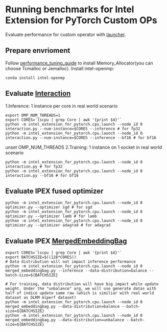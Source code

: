 # Running benchmarks for Intel Extension for PyTorch Custom OPs
Evaluate performance for custom operator with [launcher](../../../../tutorials/intro_launch.md).
## Prepare envrioment
Follow [performance_tuning_guide](../../../../tutorials/Performance_Tuning.md) to install Memory_Allocator(you can choose Tcmalloc or Jemalloc).
Install intel-openmp:

```
conda install intel-openmp
```

## Evaluate [Interaction](../../../../intel_extension_for_pytorch/nn/functional/interaction.py)

1.Inference: 1 instance per core in real world scenario

```
export OMP_NUM_THREADS=1
export CORES=`lscpu | grep Core | awk '{print $4}'`
python -m intel_extension_for_pytorch.cpu.launch --node_id 0 interaction.py --num-instance=$CORES --inference # for fp32
python -m intel_extension_for_pytorch.cpu.launch --node_id 0 interaction.py --num-instance=$CORES --inference --bf16 # for bf16
```
unset OMP_NUM_THREADS
2.Training: 1 instance on 1 socket in real world scenario

```
python -m intel_extension_for_pytorch.cpu.launch --node_id 0 interaction.py # for fp32
python -m intel_extension_for_pytorch.cpu.launch --node_id 0 interaction.py --bf16 # for bf16
```

## Evaluate IPEX fused optimizer
```
python -m intel_extension_for_pytorch.cpu.launch --node_id 0 optimizer.py --optimizer sgd # for sgd
python -m intel_extension_for_pytorch.cpu.launch --node_id 0 optimizer.py --optimizer lamb # for lamb
python -m intel_extension_for_pytorch.cpu.launch --node_id 0 optimizer.py --optimizer adagrad # for adagrad
```

## Evaluate IPEX [MergedEmbeddingBag](../../../../intel_extension_for_pytorch/nn/module/merged_embeddingbag.py)
```
export CORES=`lscpu | grep Core | awk '{print $4}'`
export BATCHSIZE=$((128*CORES))
# Data distribution will not impact inference performance
python -m intel_extension_for_pytorch.cpu.launch --node_id 0 merged_embeddingbag.py --inference --data-distribution=balance --batch-size=${BATCHSIZE}

# For training, data distribution will have big impact while update weight. Under the "unbalance" arg, we will use generate datas with half of indice update same raw (which is similiar with real world dataset as DLRM mlperf dataset)
python -m intel_extension_for_pytorch.cpu.launch --node_id 0 merged_embeddingbag.py --data-distribution=balance --batch-size=${BATCHSIZE}
python -m intel_extension_for_pytorch.cpu.launch --node_id 0 merged_embeddingbag.py --data-distribution=unbalance --batch-size=${BATCHSIZE}
```
